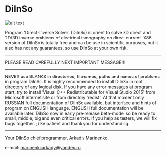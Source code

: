 # DiInSo
![alt text](https://i.ibb.co/Gn0B5jQ/d-IInso-logo.png)

Program 'Direct-Inverse Solver' (DiInSo) is orient to solve 3D direct and 2D/3D inverse problems of electrical tomography on direct current.
X86 version of DiInSo is totally free and can be use in scientific purposes, but it also has not any guarantees, so use DiInSo at your own risk.

-------------------------

PLEASE READ CAREFULLY NEXT IMPORTANT MESSAGE!!!

-------------------------

NEVER use BLANKS in directories, filenames, paths and names of problems in program DiInSo.
It is highly recommended to install DiInSo in root directory of any logical disk.
If you have any error messages at program start, try to install 'Visual C++ Redistributable for Visual Studio 2015' from Microsoft internet site or from directory 'redist'.
At that moment only RUSSIAN full documentation of DiInSo available, but interface and hints of program on ENGLISH language. ENGLISH full documentation will be available later.
DiInSo now in early pre-release beta-mode, so be ready to small, middle, big and even critical errors. If you help as testers, we will fix bugs together. ;)
Be patient and thank you for understanding.

-------------------------

Your DiInSo chief programmer, Arkadiy Marinenko.

e-mail: marinenkoarkady@yandex.ru

